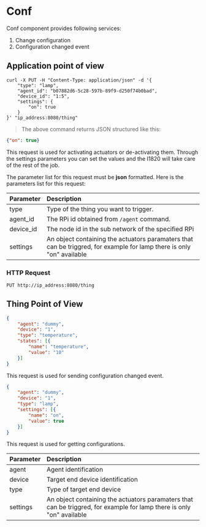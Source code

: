 # Conf
Conf component provides following services:

1. Change configuration
2. Configuration changed event

## Application point of view
```shell
curl -X PUT -H "Content-Type: application/json" -d '{
	"type": "lamp",
	"agent_id": "b07882d6-5c28-597b-89f9-d250f74b0bad",
	"device_id": "1:5",
	"settings": {
		"on": true
	}
}' "ip_address:8080/thing"
```

> The above command returns JSON structured like this:

```json
{"on": true}
```

This request is used for activating actuators or de-activating them. Through the settings
parameters you can set the values and the I1820 will take care of the
rest of the job.

The parameter list for this request must be **json** formatted. Here is the
parameters list for this request:

 Parameter | Description
:--------- |:-------------------------------------
type       | Type of the thing you want to trigger.
agent_id   | The RPi id obtained from `/agent` command.
device_id  | The node id in the sub network of the specified RPi
settings   | An object containing the actuators paramaters that can be triggred, for example for lamp there is only "on" available

### HTTP Request

`PUT http://ip_address:8080/thing`

## Thing Point of View

```json
{
    "agent": "dummy",
    "device": "1",
    "type": "temperature",
    "states": [{
        "name": "temperature",
        "value": "10"
    }]
}
```

This request is used for sending configuration changed event.

```json
{
    "agent": "dummy",
    "device": "1",
    "type": "lamp",
    "settings": [{
        "name": "on",
        "value": true
    }]
}
```

This request is used for getting configurations.

Parameter | Description
:--------- |:-------------------------------------
agent      | Agent identification
device     | Target end device identification
type       | Type of target end device
settings   | An object containing the actuators paramaters that can be triggred, for example for lamp there is only "on" available
